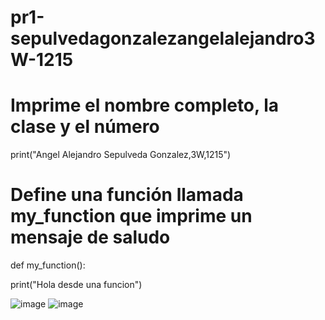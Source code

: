 # pr1-sepulvedagonzalezangelalejandro3W-1215
# Imprime el nombre completo, la clase y el número

print("Angel Alejandro Sepulveda Gonzalez,3W,1215")

# Define una función llamada my_function que imprime un mensaje de saludo

def my_function():
    
  print("Hola desde una funcion")

![image](https://github.com/user-attachments/assets/b20d8d98-23c6-47f0-ac04-fad2a05e766c)
![image](https://github.com/user-attachments/assets/fe9c4c14-b043-4d28-b26f-c20ce3b32993)
